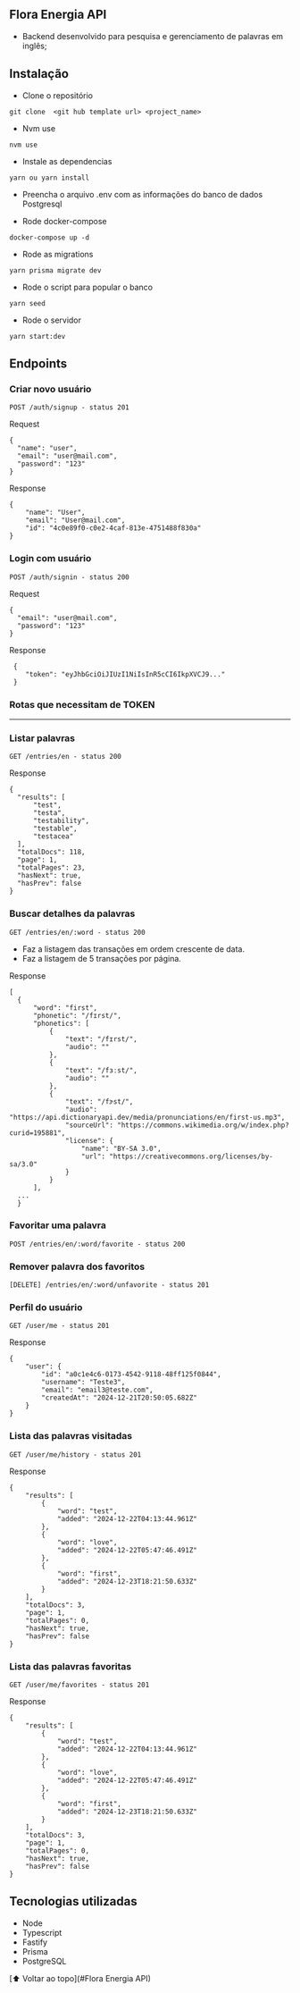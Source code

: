 ## Flora Energia API

- Backend desenvolvido para pesquisa e gerenciamento de palavras em inglês;

## Instalação
- Clone o repositório
```
git clone  <git hub template url> <project_name>
```

- Nvm use
```
nvm use
```

- Instale as dependencias 
```
yarn ou yarn install
```

- Preencha o arquivo .env com as informações do banco de dados Postgresql

- Rode docker-compose
```
docker-compose up -d
```

- Rode as migrations
```
yarn prisma migrate dev
```

- Rode o script para popular o banco
```
yarn seed
```

- Rode o servidor
```
yarn start:dev
```


## Endpoints
### Criar novo usuário

`POST /auth/signup - status 201`

Request
  
  ```
  {
	"name": "user",
	"email": "user@mail.com",
	"password": "123"
}
  
  ```

Response
```
{
	"name": "User",
	"email": "User@mail.com",
	"id": "4c0e89f0-c0e2-4caf-813e-4751488f830a"
}
  ```
 
### Login com usuário
  `POST /auth/signin - status 200`

Request
  
  ```
  {
	"email": "user@mail.com",
	"password": "123"
}
  ```
Response
```
 {
	"token": "eyJhbGciOiJIUzI1NiIsInR5cCI6IkpXVCJ9..."
 }
  ```
  ### Rotas que necessitam de TOKEN
  ---------------------
  ### Listar palavras
  `GET /entries/en - status 200`
  
  Response
  
  ```
 {
    "results": [
        "test",
        "testa",
        "testability",
        "testable",
        "testacea"
    ],
    "totalDocs": 118,
    "page": 1,
    "totalPages": 23,
    "hasNext": true,
    "hasPrev": false
}
  
  ```

  ### Buscar detalhes da palavras
  `GET /entries/en/:word - status 200`
  - Faz a listagem das transações em ordem crescente de data.
  - Faz a listagem de 5 transações por página.
  
  Response
  
  ```
[
    {
        "word": "first",
        "phonetic": "/fɪrst/",
        "phonetics": [
            {
                "text": "/fɪrst/",
                "audio": ""
            },
            {
                "text": "/fɜːst/",
                "audio": ""
            },
            {
                "text": "/fɝst/",
                "audio": "https://api.dictionaryapi.dev/media/pronunciations/en/first-us.mp3",
                "sourceUrl": "https://commons.wikimedia.org/w/index.php?curid=195881",
                "license": {
                    "name": "BY-SA 3.0",
                    "url": "https://creativecommons.org/licenses/by-sa/3.0"
                }
            }
        ],
    ...
    }
  ```
  
  ### Favoritar uma palavra
  `POST /entries/en/:word/favorite - status 200`
  
  
  ### Remover palavra dos favoritos
  `[DELETE] /entries/en/:word/unfavorite - status 201`
  
  ### Perfil do usuário
`GET /user/me - status 201`

Response
```
{
    "user": {
        "id": "a0c1e4c6-0173-4542-9118-48ff125f0844",
        "username": "Teste3",
        "email": "email3@teste.com",
        "createdAt": "2024-12-21T20:50:05.682Z"
    }
}
  ```

  ### Lista das palavras visitadas
`GET /user/me/history - status 201`

Response
```
{
    "results": [
        {
            "word": "test",
            "added": "2024-12-22T04:13:44.961Z"
        },
        {
            "word": "love",
            "added": "2024-12-22T05:47:46.491Z"
        },
        {
            "word": "first",
            "added": "2024-12-23T18:21:50.633Z"
        }
    ],
    "totalDocs": 3,
    "page": 1,
    "totalPages": 0,
    "hasNext": true,
    "hasPrev": false
}
  ```

  ### Lista das palavras favoritas
`GET /user/me/favorites - status 201`

Response
```
{
    "results": [
        {
            "word": "test",
            "added": "2024-12-22T04:13:44.961Z"
        },
        {
            "word": "love",
            "added": "2024-12-22T05:47:46.491Z"
        },
        {
            "word": "first",
            "added": "2024-12-23T18:21:50.633Z"
        }
    ],
    "totalDocs": 3,
    "page": 1,
    "totalPages": 0,
    "hasNext": true,
    "hasPrev": false
}
  ```
  
  ## Tecnologias utilizadas
  - Node
  - Typescript
  - Fastify
  - Prisma
  - PostgreSQL
  
  [⬆ Voltar ao topo](#Flora Energia API)<br>
